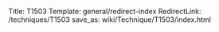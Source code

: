 Title: T1503
Template: general/redirect-index
RedirectLink: /techniques/T1503
save_as: wiki/Technique/T1503/index.html